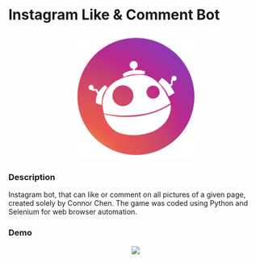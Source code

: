 # Instagram Like & Comment Bot 

<p align="center"><img src=https://github.com/connorjchen/insta-like-comment-bot/blob/main/Assets/instabot.png width=250 /></p>

### Description

Instagram bot, that can like or comment on all pictures of a given page, created solely by Connor Chen. The game was coded using Python and Selenium for web browser automation.

### Demo

<p align="center">
  <img src="https://github.com/connorjchen/insta-like-comment-bot/blob/main/Assets/InstaBotDemo.gif" width="600" />
</p>
